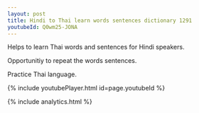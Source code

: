 ```yaml
---
layout: post
title: Hindi to Thai learn words sentences dictionary 1291 
youtubeId: Q0wm25-JONA
---
```

 
 
Helps to learn Thai words and sentences for Hindi speakers.

Opportunitiy to repeat the words sentences. 

Practice Thai language. 
 
{% include youtubePlayer.html id=page.youtubeId %}
 
 
{% include analytics.html %}